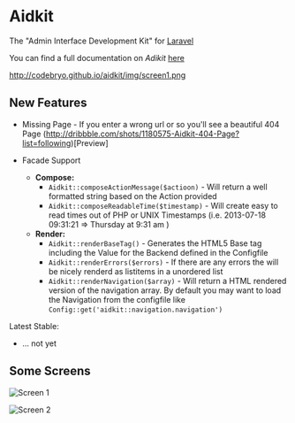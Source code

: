 Aidkit
======

The "Admin Interface Development Kit" for [Laravel](http://www.laravel.com)

You can find a full documentation on *Adikit* [here](http://codebryo.github.io/aidkit/index.html)

http://codebryo.github.io/aidkit/img/screen1.png

## New Features

- Missing Page - If you enter a wrong url or so you'll see a beautiful 404 Page (http://dribbble.com/shots/1180575-Aidkit-404-Page?list=following)[Preview]

- Facade Support
	- **Compose:**
		- `Aidkit::composeActionMessage($actioon)` - Will return a well formatted string based on the Action provided
		- `Aidkit::composeReadableTime($timestamp)` - Will create easy to read times out of PHP or UNIX Timestamps (i.e. 2013-07-18 09:31:21 => Thursday at 9:31 am ) 
	- **Render:**
		- `Aidkit::renderBaseTag()` - Generates the HTML5 Base tag including the Value for the Backend defined in the Configfile
		- `Aidkit::renderErrors($errors)` - If there are any errors the will be nicely renderd as listitems in a unordered list
		- `Aidkit::renderNavigation($array)` - Will return a HTML rendered version of the navigation array. By default you may want to load the Navigation from the configfile like `Config::get('aidkit::navigation.navigation')`


Latest Stable:
- ... not yet

## Some Screens

![Screen 1](http://codebryo.github.io/aidkit/img/screen1.png)

![Screen 2](http://codebryo.github.io/aidkit/img/screen2.png)
